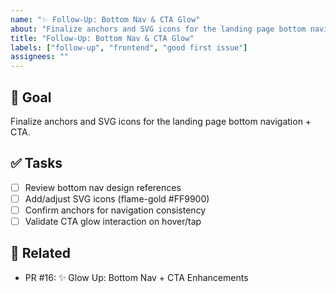 ```yaml
---
name: "✨ Follow-Up: Bottom Nav & CTA Glow"
about: "Finalize anchors and SVG icons for the landing page bottom navigation + CTA"
title: "Follow-Up: Bottom Nav & CTA Glow"
labels: ["follow-up", "frontend", "good first issue"]
assignees: ""
---
```


## 🎯 Goal
Finalize anchors and SVG icons for the landing page bottom navigation + CTA.

## ✅ Tasks
- [ ] Review bottom nav design references
- [ ] Add/adjust SVG icons (flame-gold #FF9900)
- [ ] Confirm anchors for navigation consistency
- [ ] Validate CTA glow interaction on hover/tap

## 🔗 Related
- PR #16: ✨ Glow Up: Bottom Nav + CTA Enhancements